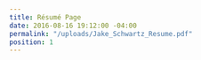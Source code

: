 ```yaml
---
title: Résumé Page
date: 2016-08-16 19:12:00 -04:00
permalink: "/uploads/Jake_Schwartz_Resume.pdf"
position: 1
---
```


